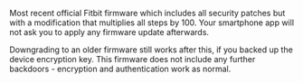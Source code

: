 Most recent official Fitbit firmware which includes all security patches but with a modification that multiplies all steps by 100. Your smartphone app will not ask you to apply any firmware update afterwards.

Downgrading to an older firmware still works after this, if you backed up the device encryption key. This firmware does not include any further backdoors - encryption and authentication work as normal.
